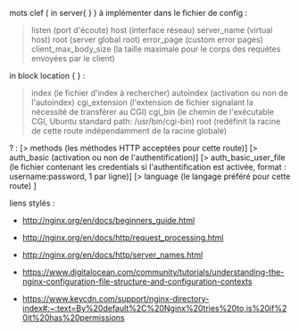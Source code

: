 mots clef ( in server{ } ) à implémenter dans le fichier de config :

> listen	        		(port d'écoute)
> host				        (interface réseau)
> server_name	        	(virtual host)
> root		        		(server global root)
> error_page				(custom error pages)
> client_max_body_size		(la taille maximale pour le corps des requêtes envoyées par le client)

in block location { } :
> index				(le fichier d'index à rechercher)
> autoindex			(activation ou non de l'autoindex)
> cgi_extension		(l'extension de fichier signalant la nécessité de transférer au CGI)
> cgi_bin			(le chemin de l'exécutable CGI, Ubuntu standard path: /usr/bin/cgi-bin)
> root				(redéfinit la racine de cette route indépendamment de la racine globale)

? :
[> methods					(les méthodes HTTP acceptées pour cette route)]
[> auth_basic				(activation ou non de l'authentification)]
[> auth_basic_user_file		(le fichier contenant les credentials si l'authentification est activée, format : username:password, 1 par ligne)]
[> language					(le langage préféré pour cette route) ]




liens stylés :

- http://nginx.org/en/docs/beginners_guide.html

- http://nginx.org/en/docs/http/request_processing.html

- http://nginx.org/en/docs/http/server_names.html

- https://www.digitalocean.com/community/tutorials/understanding-the-nginx-configuration-file-structure-and-configuration-contexts

- https://www.keycdn.com/support/nginx-directory-index#:~:text=By%20default%2C%20Nginx%20tries%20to,is%20if%20it%20has%20permissions